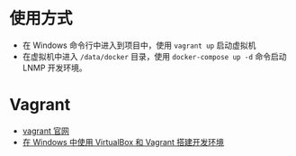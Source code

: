 # 使用方式

- 在 Windows 命令行中进入到项目中，使用 `vagrant up` 启动虚拟机
- 在虚拟机中进入 `/data/docker` 目录，使用 `docker-compose up -d` 命令启动 LNMP 开发环境。

# Vagrant

- [vagrant 官网][1]
- [在 Windows 中使用 VirtualBox 和 Vagrant 搭建开发环境][2]

[1]: https://www.vagrantup.com/ "vagrant 官网"
[2]: http://blog.zhangyanjiong.com/archives/156/ "在 Windows 中使用 VirtualBox 和 Vagrant 搭建开发环境"
